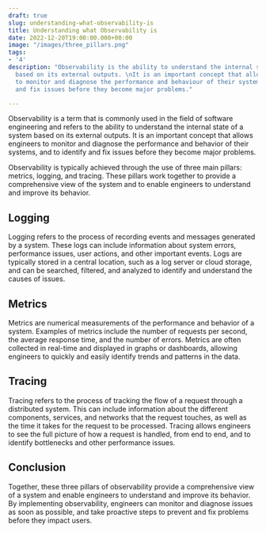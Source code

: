 ```yaml
---
draft: true
slug: understanding-what-observability-is
title: Understanding what Observability is
date: 2022-12-20T19:00:00.000+00:00
image: "/images/three_pillars.png"
tags:
- '4'
description: "Observability is the ability to understand the internal state of a system
  based on its external outputs. \nIt is an important concept that allows engineers
  to monitor and diagnose the performance and behaviour of their systems, and to identify
  and fix issues before they become major problems."

---
```

Observability is a term that is commonly used in the field of software engineering and refers to the ability to understand the internal state of a system based on its external outputs. It is an important concept that allows engineers to monitor and diagnose the performance and behavior of their systems, and to identify and fix issues before they become major problems.

Observability is typically achieved through the use of three main pillars: metrics, logging, and tracing. These pillars work together to provide a comprehensive view of the system and to enable engineers to understand and improve its behavior.

## Logging

Logging refers to the process of recording events and messages generated by a system. These logs can include information about system errors, performance issues, user actions, and other important events. Logs are typically stored in a central location, such as a log server or cloud storage, and can be searched, filtered, and analyzed to identify and understand the causes of issues.

## Metrics

Metrics are numerical measurements of the performance and behavior of a system. Examples of metrics include the number of requests per second, the average response time, and the number of errors. Metrics are often collected in real-time and displayed in graphs or dashboards, allowing engineers to quickly and easily identify trends and patterns in the data.

## Tracing

Tracing refers to the process of tracking the flow of a request through a distributed system. This can include information about the different components, services, and networks that the request touches, as well as the time it takes for the request to be processed. Tracing allows engineers to see the full picture of how a request is handled, from end to end, and to identify bottlenecks and other performance issues.

## Conclusion

Together, these three pillars of observability provide a comprehensive view of a system and enable engineers to understand and improve its behavior. By implementing observability, engineers can monitor and diagnose issues as soon as possible, and take proactive steps to prevent and fix problems before they impact users.